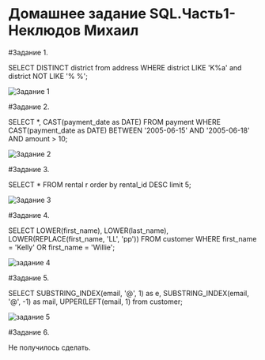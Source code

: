 # Домашнее задание SQL.Часть1-Неклюдов Михаил


#Задание 1.

SELECT DISTINCT district
from address
WHERE district LIKE 'K%a' and district NOT LIKE '% %';

![Задание 1](https://github.com/MikhailNeklyudov/hw_11-01/assets/130427747/15f27570-cabf-4889-8d8a-0f19a766c92e)


#Задание 2.

SELECT *, CAST(payment_date as DATE) 
FROM payment
WHERE CAST(payment_date as DATE) BETWEEN '2005-06-15' AND '2005-06-18'  AND amount > 10;

![Задание 2](https://github.com/MikhailNeklyudov/hw_11-01/assets/130427747/7e36a381-ed75-47a3-ab45-64a8d71017a3)


#Задание 3.

SELECT *
FROM rental r 
order by rental_id DESC 
limit 5;

![Задание 3](https://github.com/MikhailNeklyudov/hw_11-01/assets/130427747/d398b6ba-92eb-43b4-a8b7-5adfc4d9dd5c)


#Задание 4.

SELECT LOWER(first_name), LOWER(last_name), LOWER(REPLACE(first_name, 'LL', 'pp')) 
FROM customer
WHERE first_name = 'Kelly' OR first_name = 'Willie';

![задание 4](https://github.com/MikhailNeklyudov/hw_11-01/assets/130427747/e05629a0-578e-426f-9edc-51b474863c49)


#Задание 5.

SELECT SUBSTRING_INDEX(email, '@', 1) as e, SUBSTRING_INDEX(email, '@', -1) as mail,
UPPER(LEFT(email, 1)
from customer;

![задание 5](https://github.com/MikhailNeklyudov/hw_11-01/assets/130427747/708afff1-b2ab-4a17-bfbf-67ab5560a3c7)


#Задание 6.


Не получилось сделать. 
